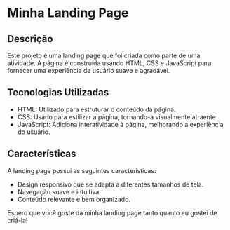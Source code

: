 # Minha Landing Page

## Descrição
Este projeto é uma landing page que foi criada como parte de uma atividade. A página é construída usando HTML, CSS e JavaScript para fornecer uma experiência de usuário suave e agradável.

## Tecnologias Utilizadas
- HTML: Utilizado para estruturar o conteúdo da página.
- CSS: Usado para estilizar a página, tornando-a visualmente atraente.
- JavaScript: Adiciona interatividade à página, melhorando a experiência do usuário.

## Características
A landing page possui as seguintes características:
- Design responsivo que se adapta a diferentes tamanhos de tela.
- Navegação suave e intuitiva.
- Conteúdo relevante e bem organizado.

Espero que você goste da minha landing page tanto quanto eu gostei de criá-la!
